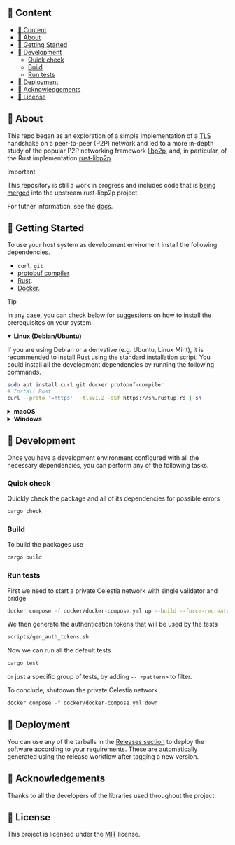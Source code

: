 ## 🔎 Content

- [🔎 Content](#-content)
- [🤔 About ](#-about-)
- [🏁 Getting Started ](#-getting-started-)
- [🔧 Development ](#-development-)
  - [Quick check ](#quick-check-)
  - [Build ](#build-)
  - [Run tests ](#run-tests-)
- [🚀 Deployment ](#-deployment-)
- [🎉 Acknowledgements ](#-acknowledgements-)
- [📝 License ](#-license-)

## 🤔 About <a name = "about"></a>

This repo began as an exploration of a simple implementation of a [TLS] handshake on a peer-to-peer
(P2P) network and led to a more in-depth study of the popular P2P networking framework [libp2p], and,
in particular, of the Rust implementation [rust-libp2p].

> [!IMPORTANT]
> This repository is still a work in progress and includes code that is
> [being merged](https://github.com/libp2p/rust-libp2p/pull/4864) into the upstream rust-libp2p project.

For futher information, see the [docs](./docs/overview.md).

## 🏁 Getting Started <a name = "getting-started"></a>

To use your host system as development enviroment install the following dependencies.

- `curl`, `git`
- [protobuf compiler](https://grpc.io/docs/protoc-installation)
- [Rust](https://www.rust-lang.org/tools/install).
- [Docker](https://docs.docker.com/get-docker/).

> [!TIP]
> In any case, you can check below for suggestions on how to install the prerequisites on your system.

<details open>
<summary><b>Linux (Debian/Ubuntu)</b></summary>

If you are using Debian or a derivative (e.g. Ubuntu, Linux Mint), it is recommended to install Rust
using the standard installation script. You could install all the development dependencies by running
the following commands.
```sh
sudo apt install curl git docker protobuf-compiler
# Install Rust
curl --proto '=https' --tlsv1.2 -sSf https://sh.rustup.rs | sh
```
</details>

<details close>
<summary><b>macOS</b></summary>

If you are using macOS you could install all the development dependencies using [Homebrew](https://brew.sh)
by running the following commands.
```sh
brew install curl git docker protobuf
# Install Rust
curl --proto '=https' --tlsv1.2 -sSf https://sh.rustup.rs | sh
```
</details>

<details close>
<summary><b>Windows</b></summary>

If you are using Windows, you could install most of the required dependencies using the
[`winget`](https://docs.microsoft.com/en-us/windows/package-manager/winget/#production-recommended)
CLI tool by running the following commands.
```sh
winget install --id Git.Git
winget install --id Docker.DockerDesktop
winget install --id Rustlang.Rust.MSVC
```
> You can probably run the shell scripts on your Windows system if you use Git Bash, but it is recommended
> to use the Windows Subsystem for Linux ([WSL](https://docs.microsoft.com/en-us/windows/wsl/install))
> instead as development environment and follow the suggestions for Debian/Ubuntu.
</details>

## 🔧 Development <a name = "development"></a>

Once you have a development environment configured with all the necessary dependencies, you can
perform any of the following tasks.

### Quick check <a name = "quick-check"></a>

Quickly check the package and all of its dependencies for possible errors
```sh
cargo check
```

### Build <a name = "build"></a>

To build the packages use
```sh
cargo build
```

### Run tests <a name = "run-tests"></a>

First we need to start a private Celestia network with single validator and bridge
```sh
docker compose -f docker/docker-compose.yml up --build --force-recreate -d
```
We then generate the authentication tokens that will be used by the tests
```sh
scripts/gen_auth_tokens.sh
```
Now we can run all the default tests
```sh
cargo test
```
or just a specific group of tests, by adding `-- <pattern>` to filter.

To conclude, shutdown the private Celestia network
```sh
docker compose -f docker/docker-compose.yml down
```

## 🚀 Deployment <a name = "deployment"></a>

You can use any of the tarballs in the [Releases section](https://github.com/denis2glez/p2p-handshake/releases)
to deploy the software according to your requirements. These are automatically generated using the
release workflow after tagging a new version.

## 🎉 Acknowledgements <a name = "acknowledgement"></a>

Thanks to all the developers of the libraries used throughout the project.

## 📝 License <a name = "license"></a>

This project is licensed under the [MIT](LICENSE) license.

[TLS]: https://datatracker.ietf.org/doc/rfc8446
[libp2p]: https://docs.libp2p.io/
[rust-libp2p]: https://github.com/libp2p/rust-libp2p